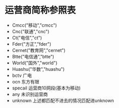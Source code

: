 # 运营商简称参照表

- Cmcc("移动","cmcc")
- Cnc("联通","cnc")
- Ct("电信","ct")
- Fder("方正","fder")
- Cernet("教育网","cernet")
- Btte("电信通","btte")
- World("国外","world")
- Huashu("华数","huashu")
- bctv 广电
- ocn 东方有限
- specail 运营商10网段(基本为移动)
- any 未识别运营商
- unknown 上述都匹配不进去的情况匹配进unknown